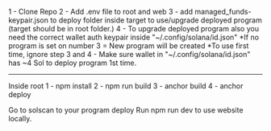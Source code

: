 1 - Clone Repo
2 - Add .env file to root and web
3 - add managed_funds-keypair.json to deploy folder inside target to use/upgrade deployed program (target should be in root folder.)
4 - To upgrade deployed program also you need the correct wallet auth keypair inside "~/.config/solana/id.json"
*If no program is set on number 3 = New program will be created
*To use first time, ignore step 3 and 4 - Make sure wallet in "~/.config/solana/id.json" has ~4 Sol to deploy program 1st time.

________
Inside root 
1 - npm install
2 - npm run build
3 - anchor build
4 - anchor deploy

Go to solscan to your program deploy
Run npm run dev to use website locally.


